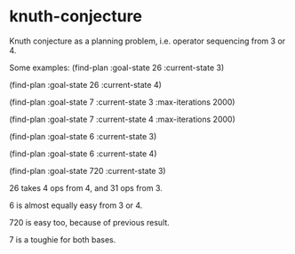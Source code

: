 # knuth-conjecture
Knuth conjecture as a planning problem, i.e. operator sequencing from 3 or 4.

Some examples:
(find-plan :goal-state 26 :current-state 3)

(find-plan :goal-state 26 :current-state 4)

(find-plan :goal-state 7 :current-state 3 :max-iterations 2000)

(find-plan :goal-state 7 :current-state 4 :max-iterations 2000)

(find-plan :goal-state 6 :current-state 3)

(find-plan :goal-state 6 :current-state 4)

(find-plan :goal-state 720 :current-state 3)

26 takes 4 ops from 4, and 31 ops from 3.

6 is almost equally easy from 3 or 4.

720 is easy too, because of previous result.

7 is a toughie for both bases.
